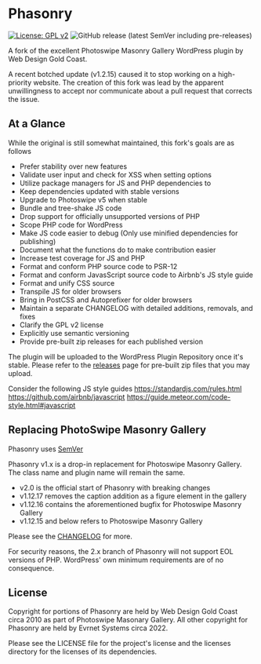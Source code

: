 # Phasonry

[![License: GPL v2](https://img.shields.io/badge/License-GPL_v2-blue.svg)](https://www.gnu.org/licenses/old-licenses/gpl-2.0.en.html) ![GitHub release (latest SemVer including pre-releases)](https://img.shields.io/github/v/release/jedburke/phasonry?include_prereleases)

A fork of the excellent Photoswipe Masonry Gallery WordPress plugin by Web Design Gold Coast.

A recent botched update (v1.2.15) caused it to stop working on a high-priority website. The creation of this fork was lead by the apparent unwillingness to accept nor communicate about a pull request that corrects the issue.

## At a Glance

While the original is still somewhat maintained, this fork's goals are as follows

+ Prefer stability over new features
+ Validate user input and check for XSS when setting options
+ Utilize package managers for JS and PHP dependencies to
+ Keep dependencies updated with stable versions
+ Upgrade to Photoswipe v5 when stable
+ Bundle and tree-shake JS code
+ Drop support for officially unsupported versions of PHP
+ Scope PHP code for WordPress
+ Make JS code easier to debug (Only use minified dependencies for publishing)
+ Document what the functions do to make contribution easier
+ Increase test coverage for JS and PHP
+ Format and conform PHP source code to PSR-12
+ Format and conform JavasScript source code to Airbnb's JS style guide
+ Format and unify CSS source
+ Transpile JS for older browsers
+ Bring in PostCSS and Autoprefixer for older browsers
+ Maintain a separate CHANGELOG with detailed additions, removals, and fixes
+ Clarify the GPL v2 license
+ Explicitly use semantic versioning
+ Provide pre-built zip releases for each published version

The plugin will be uploaded to the WordPress Plugin Repository once it's stable. Please refer to the [releases](/releases) page for pre-built zip files that you may upload.

Consider the following JS style guides
 https://standardjs.com/rules.html
 https://github.com/airbnb/javascript
 https://guide.meteor.com/code-style.html#javascript


## Replacing PhotoSwipe Masonry Gallery

Phasonry uses [SemVer](https://semver.org/)

Phasonry v1.x is a drop-in replacement for Photoswipe Masonry Gallery. The class name and plugin name will remain the same.

+ v2.0 is the official start of Phasonry with breaking changes
+ v1.12.17 removes the caption addition as a figure element in the gallery
+ v1.12.16 contains the aforementioned bugfix for Photoswipe Masonry Gallery
+ v1.12.15 and below refers to Photoswipe Masonry Gallery

Please see the [CHANGELOG](/CHANGELOG.md) for more.

For security reasons, the 2.x branch of Phasonry will not support EOL versions of PHP. WordPress' own minimum requirements are of no consequence.

## License

Copyright for portions of Phasonry are held by Web Design Gold Coast circa 2010 as part of Photoswipe Masonary Gallery. All other copyright for Phasonry are held by Evrnet Systems circa 2022.

Please see the LICENSE file for the project's license and the licenses directory for the licenses of its dependencies.
